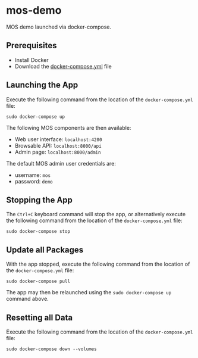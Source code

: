 # mos-demo

MOS demo launched via docker-compose.

## Prerequisites

* Install Docker
* Download the [docker-compose.yml](docker-compose.yml) file

## Launching the App

Execute the following command from the location of the `docker-compose.yml` file:
```
sudo docker-compose up
```

The following MOS components are then available:
* Web user interface: ``localhost:4200``
* Browsable API: ``localhost:8000/api``
* Admin page: ``localhost:8000/admin``

The default MOS admin user credentials are:
* username: ``mos``
* password: ``demo``

## Stopping the App

The `Ctrl+C` keyboard command will stop the app, or alternatively execute the following command from the location of the `docker-compose.yml` file:
```
sudo docker-compose stop
```

## Update all Packages

With the app stopped, execute the following command from the location of the `docker-compose.yml` file:
```
sudo docker-compose pull
```
The app may then be relaunched using the `sudo docker-compose up` command above.	


## Resetting all Data

Execute the following command from the location of the `docker-compose.yml` file:
```
sudo docker-compose down --volumes
```
